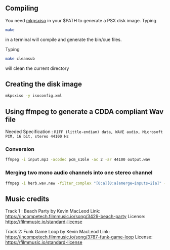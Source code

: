 ## Compiling

You need [mkpsxiso](https://github.com/Lameguy64/mkpsxiso) in your $PATH to generate a PSX disk image.
Typing 
```bash
make
```
in a terminal will compile and generate the bin/cue files.  

Typing
```bash
make cleansub
``` 
will clean the current directory

##  Creating the disk image

```bash
mkpsxiso -y isoconfig.xml
```

## Using ffmpeg to generate a CDDA compliant Wav file

Needed Specification : `RIFF (little-endian) data, WAVE audio, Microsoft PCM, 16 bit, stereo 44100 Hz`

### Conversion

```bash
ffmpeg -i input.mp3 -acodec pcm_s16le -ac 2 -ar 44100 output.wav
```

### Merging two mono audio channels into one stereo channel 

```bash
ffmpeg -i herb.wav.new -filter_complex "[0:a][0:a]amerge=inputs=2[a]" -map "[a]" herbi.wav
```

## Music credits

Track 1 :
Beach Party by Kevin MacLeod
Link: https://incompetech.filmmusic.io/song/3429-beach-party
License: https://filmmusic.io/standard-license  

Track 2:
Funk Game Loop by Kevin MacLeod
Link: https://incompetech.filmmusic.io/song/3787-funk-game-loop
License: https://filmmusic.io/standard-license

